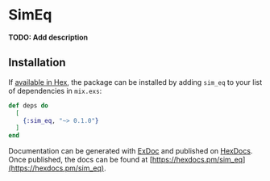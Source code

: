 # SimEq

**TODO: Add description**

## Installation

If [available in Hex](https://hex.pm/docs/publish), the package can be installed
by adding `sim_eq` to your list of dependencies in `mix.exs`:

```elixir
def deps do
  [
    {:sim_eq, "~> 0.1.0"}
  ]
end
```

Documentation can be generated with [ExDoc](https://github.com/elixir-lang/ex_doc)
and published on [HexDocs](https://hexdocs.pm). Once published, the docs can
be found at [https://hexdocs.pm/sim_eq](https://hexdocs.pm/sim_eq).

